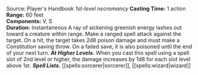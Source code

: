 Source: Player's Handbook
*1st-level necromancy*
**Casting Time:** 1 action  
**Range:** 60 feet  
**Components:** V, S  
**Duration:** Instantaneous
A ray of sickening greenish energy lashes out toward a creature within range. Make a ranged spell attack against the target. On a hit, the target takes 2d8 poison damage and must make a Constitution saving throw. On a failed save, it is also poisoned until the end of your next turn.
***At Higher Levels.*** When you cast this spell using a spell slot of 2nd level or higher, the damage increases by 1d8 for each slot level above 1st.
***Spell Lists.*** [[spells:sorcerer|sorcerer]], [[spells:wizard|wizard]]